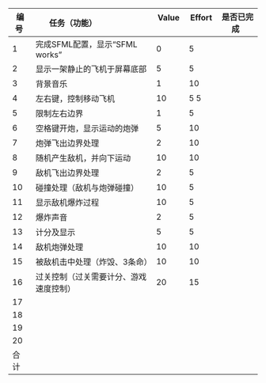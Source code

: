 编号 | 任务（功能）                    |  Value    | Effort    | 是否已完成  
-----|-------------------------------|-----------|-----------|------------|
1    | 完成SFML配置，显示“SFML works”  | 0         |      5     |            |
2    | 显示一架静止的飞机于屏幕底部       | 5         |     5      |           |
3    | 背景音乐                       | 1         |       10    |            |
4    | 左右键，控制移动飞机             | 10        |      5  5   |            |
5    | 限制左右边界                    | 1         |      5     |            |
6    | 空格键开炮，显示运动的炮弹        | 5         |       10    |            |
7    | 炮弹飞出边界处理                | 2          |      10     |           |
8    | 随机产生敌机，并向下运动          | 10        |      10     |           |
9    | 敌机飞出边界处理                | 2         |      5     |            |
10   | 碰撞处理（敌机与炮弹碰撞）        | 10         |     5      |           |
11   | 显示敌机爆炸过程                | 10         |       5    |            |
12   | 爆炸声音                       | 2         |       5    |            |
13   | 计分及显示                     | 5         |       5    |            |
14   | 敌机炮弹处理                   | 10         |      10     |            |
15   | 被敌机击中处理（炸毁、3条命）     | 10          |      10	     |           |
16   | 过关控制（过关需要计分、游戏速度控制）| 20        |     15      |           |
17   |                               |            |           |           |
18   |                               |            |           |           |
19   |                               |            |           |           |
20   |                               |            |           |           |
合计   |                              |            |           |           |


